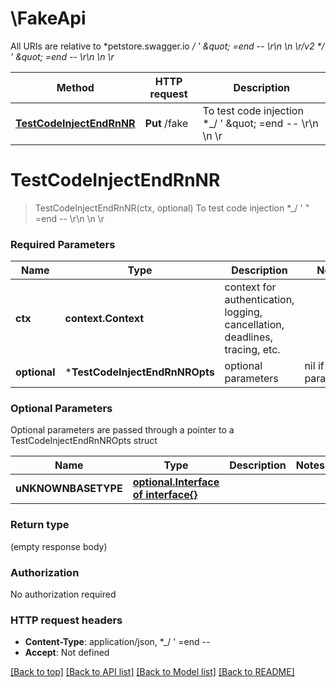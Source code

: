 # \FakeApi

All URIs are relative to *petstore.swagger.io *_/ &#39; \&quot; &#x3D;end -- \\r\\n \\n \\r/v2 *_/ &#39; \&quot; &#x3D;end -- \\r\\n \\n \\r*

Method | HTTP request | Description
------------- | ------------- | -------------
[**TestCodeInjectEndRnNR**](FakeApi.md#TestCodeInjectEndRnNR) | **Put** /fake | To test code injection *_/ &#39; \&quot; &#x3D;end -- \\r\\n \\n \\r


# **TestCodeInjectEndRnNR**
> TestCodeInjectEndRnNR(ctx, optional)
To test code injection *_/ ' \" =end -- \\r\\n \\n \\r

### Required Parameters

Name | Type | Description  | Notes
------------- | ------------- | ------------- | -------------
 **ctx** | **context.Context** | context for authentication, logging, cancellation, deadlines, tracing, etc.
 **optional** | ***TestCodeInjectEndRnNROpts** | optional parameters | nil if no parameters

### Optional Parameters
Optional parameters are passed through a pointer to a TestCodeInjectEndRnNROpts struct

Name | Type | Description  | Notes
------------- | ------------- | ------------- | -------------
 **uNKNOWNBASETYPE** | [**optional.Interface of interface{}**](UNKNOWN_BASE_TYPE.md)|  | 

### Return type

 (empty response body)

### Authorization

No authorization required

### HTTP request headers

 - **Content-Type**: application/json, *_/ '  =end --       
 - **Accept**: Not defined

[[Back to top]](#) [[Back to API list]](../README.md#documentation-for-api-endpoints) [[Back to Model list]](../README.md#documentation-for-models) [[Back to README]](../README.md)

